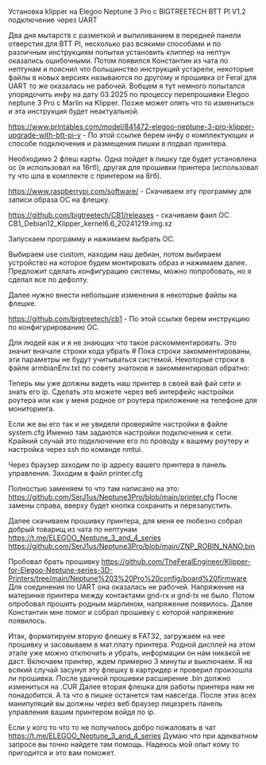 Установка klipper на Elegoo Neptune 3 Pro c BIGTREETECH BTT PI V1.2 подключение через UART

Два дня мытарств с разметкой и выпиливанием в передней панели отверстия для BTT PI, несколько раз всякими способами и по различным инструкциям попытки установить клиппер на нептун оказались ошибочными. Потом появился Константин из чата по нептунам и пояснил что большинство инструкций устарели, некоторые файлы в новых версиях называются по другому и прошивка от Feral для UART то же оказалась не рабочей. 
Вобщем я тут немного попытался упорядочить инфу на дату 03.2025 по процессу перепрошивки Elegoo neptune 3 Pro c Marlin на Klipper. Позже может опять что то измениться и эта инструкция будет неактуальной. 

https://www.printables.com/model/841472-elegoo-neptune-3-pro-klipper-upgrade-with-btt-pi-v - По этой ссылке берем инфу о комплектующих и способе подключения и размещения пишки в подвал принтера.

Необходимо 2 флеш карты. Одна пойдет в пишку где будет установлена ос (я использовал на 16гб), другая для прошивки принтера (использовал ту что шла в комплекте с принтером на 8гб). 



https://www.raspberrypi.com/software/ - Скачиваем эту программу для записи образа ОС на флешку.

https://github.com/bigtreetech/CB1/releases - скачиваем фаил ОС CB1_Debian12_Klipper_kernel6.6_20241219.img.xz


Запускаем программу и нажимаем выбрать ОС.


Выбираем use custom, находим наш дебиан, потом выбираем устройство на которое будем монтировать образ и нажимаем далее. Предложит сделать конфигурацию системы, можно попробовать, но я сделал все по дефолту.


Далее нужно внести небольшие изменения в некоторые файлы на флешке.

https://github.com/bigtreetech/cb1 - По этой ссылке берем инструкцию по конфигурированию ОС.


Для людей как и я не знающих что такое раскомментировать. Это значит вначале строки кода убрать #
Пока строки закомментированы, эти параметры не будут учитываться системой.
Некоторые строки в файле armbianEnv.txt по совету знатоков я закомментировал обратно:


Теперь мы уже должны видеть наш принтер в своей вай фай сети и знать его ip. Сделать это можете через веб интерфейс настройки роутера или как у меня родное от роутера приложение на телефоне для мониторинга.

Если же вы его так и не увидели проверяйте настройки в файле system.cfg
Именно там задаются настройки подключения к сети.
Крайний случай это подключение его по проводу к вашему роутеру и настройка через ssh по команде nmtui.

Через браузер заходим по ip адресу вашего принтера в панель управления.
Заходим в файл printer.cfg 


Полностью заменяем то что там написано на это: https://github.com/SerJ1us/Neptune3Pro/blob/main/printer.cfg
После замены справа, вверху будет кнопка сохранить и перезапустить.

Далее скачиваем прошивку принтера, для меня ее любезно собрал добрый товарищ из чата по нептунам https://t.me/ELEGOO_Neptune_3_and_4_series
https://github.com/SerJ1us/Neptune3Pro/blob/main/ZNP_ROBIN_NANO.bin

Пробовал брать прошивку 
https://github.com/TheFeralEngineer/Klipper-for-Elegoo-Neptune-series-3D-Printers/tree/main/Neptune%203%20Pro%20config/board%20firmware
Для соединения по UART она оказалась не рабочей. Напряжение на материнке принтера между контактами gnd-rx и gnd-tx не было. Потом опробовал прошить родным марлином, напряжение появилось. Далее Константин мне помог и собрал прошивку с которой напряжение появилось.

Итак, форматируем вторую флешку в FAT32, загружаем на нее прошивку и засовываем в мат.плату принтера. Родной дисплей на этом этапе уже можно отключить и убрать, информации он нам никакой не даст. 
Включаем принтер, ждем примерно 3 минуты и выключаем. 
Я на всякий случай засунул эту флешку в картридер и проверил произошла ли прошивка. После удачной прошивки расширение .bin должно измениться на .CUR
Далее вторая флешка для работы принтера нам не понадобится. А та что в пишке останется там навсегда.
После этих всех манипуляций вы должны через веб браузер лицезреть панель управления вашим принтером войдя по ip.


Если у кого то что то не получилось добро пожаловать в чат https://t.me/ELEGOO_Neptune_3_and_4_series 
Думаю что при адекватном запросе вы точно найдете там помощь.
Надеюсь мой опыт кому то пригодится и это вам поможет.





